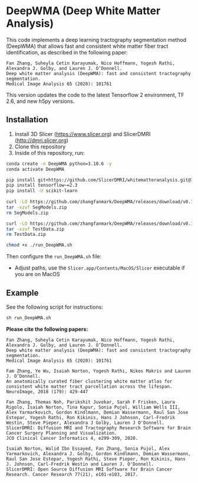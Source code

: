 
# DeepWMA (Deep White Matter Analysis)

This code implements a deep learning tractography segmentation method (DeepWMA) that allows fast and consistent white matter fiber tract identification, as described in the following paper:

    Fan Zhang, Suheyla Cetin Karayumak, Nico Hoffmann, Yogesh Rathi, Alexandra J. Golby, and Lauren J. O’Donnell.
    Deep white matter analysis (DeepWMA): fast and consistent tractography segmentation.
    Medical Image Analysis 65 (2020): 101761

This version updates the code to the latest Tensorflow 2 environment, TF 2.6, and new h5py versions.

## Installation

1. Install 3D Slicer (https://www.slicer.org) and SlicerDMRI (http://dmri.slicer.org)
2. Clone this repository
3. Inside of this repository, run:

```sh
conda create -n DeepWMA python=3.10.6 -y
conda activate DeepWMA

pip install git+https://github.com/SlicerDMRI/whitematteranalysis.git@165cfcdb321adf7177938d7c2f6723500cc4c9eb
pip install tensorflow~=2.3
pip install -U scikit-learn
	
curl -LO https://github.com/zhangfanmark/DeepWMA/releases/download/v0.1-alpha/SegModels.zip
tar -xzvf SegModels.zip
rm SegModels.zip

curl -LO https://github.com/zhangfanmark/DeepWMA/releases/download/v0.1-alpha/TestData.zip
tar -xzvf TestData.zip
rm TestData.zip

chmod +x ./run_DeepWMA.sh
```

Then configure the `run_DeepWMA.sh` file:

- Adjust paths, use the `Slicer.app/Contents/MacOS/Slicer` executable if you are on MacOS

## Example

See the following script for instructions:

```sh
sh run_DeepWMA.sh
```

**Please cite the following papers:**

    Fan Zhang, Suheyla Cetin Karayumak, Nico Hoffmann, Yogesh Rathi, Alexandra J. Golby, and Lauren J. O’Donnell.
    Deep white matter analysis (DeepWMA): fast and consistent tractography segmentation.
    Medical Image Analysis 65 (2020): 101761

    Fam Zhang, Ye Wu, Isaiah Norton, Yogesh Rathi, Nikos Makris and Lauren J. O’Donnell.
    An anatomically curated fiber clustering white matter atlas for consistent white matter tract parcellation across the lifespan.
    NeuroImage, 2018 (179): 429-447

    Fan Zhang, Thomas Noh, Parikshit Juvekar, Sarah F Frisken, Laura Rigolo, Isaiah Norton, Tina Kapur, Sonia Pujol, William Wells III, Alex Yarmarkovich, Gordon Kindlmann, Demian Wassermann, Raul San Jose Estepar, Yogesh Rathi, Ron Kikinis, Hans J Johnson, Carl-Fredrik Westin, Steve Pieper, Alexandra J Golby, Lauren J O'Donnell.
    SlicerDMRI: Diffusion MRI and Tractography Research Software for Brain Cancer Surgery Planning and Visualization.
    JCO Clinical Cancer Informatics 4, e299-309, 2020.

    Isaiah Norton, Walid Ibn Essayed, Fan Zhang, Sonia Pujol, Alex Yarmarkovich, Alexandra J. Golby, Gordon Kindlmann, Demian Wassermann, Raul San Jose Estepar, Yogesh Rathi, Steve Pieper, Ron Kikinis, Hans J. Johnson, Carl-Fredrik Westin and Lauren J. O'Donnell.
    SlicerDMRI: Open Source Diffusion MRI Software for Brain Cancer Research. Cancer Research 77(21), e101-e103, 2017.
